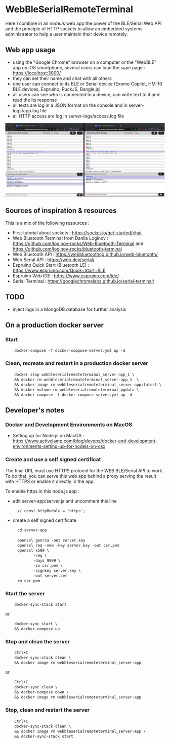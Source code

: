 # WebBleSerialRemoteTerminal

Here I combine in an nodeJs web app the power of the BLE/Serial Web API and the principle of HTTP sockets to allow an embedded systems administrator to help a user maintain their device remotely.

## Web app usage

- using the "Google Chrome" browser on a computer or the "WebBLE" app on iOS smartphone, several users can load the sape page : <https://localhost:3000/>
- they can set their name and chat with all others
- one user can connect to its BLE or Serial device (Exomo Copilot, HM-10 BLE devices, Espruino, PuckJS, Bangle.js)
- all users can see who is connected to a device, can write text to it and read the its response
- all texts are log in a JSON format on the console and in server-logs/app.log file
- all HTTP access are log in server-logs/access.log file

![Image](./webBLESerialRemoteTerminalDemo.png)

## Sources of inspiration & resources

This is a mix of the following resources :

- First tutorial about sockets : <https://socket.io/get-started/chat>
- Web Bluetooth Terminal from Danila Loginov : <https://github.com/loginov-rocks/Web-Bluetooth-Terminal> and <https://github.com/loginov-rocks/bluetooth-terminal>
- Web Bluetooth API : <https://webbluetoothcg.github.io/web-bluetooth/>
- Web Serial API : <https://web.dev/serial/>
- Espruino Quick Start (Bluetooth LE) : <https://www.espruino.com/Quick+Start+BLE>
- Espruino Web IDE : <https://www.espruino.com/ide/>
- Serial Terminal : <https://googlechromelabs.github.io/serial-terminal/>

## TODO
 - inject logs in a MongoDB database for further analysis 

 ## On a production docker server

 ### Start

        docker-compose -f docker-compose-server.yml up -d

### Clean, recreate and restart in a production docker server
        docker stop webbleserialremoteterminal_server-app_1 \
        && docker rm webbleserialremoteterminal_server-app_1  \
        && docker image rm webbleserialremoteterminal_server-app:latest \
        && docker volume rm webbleserialremoteterminal_pgdata \
        && docker-compose -f docker-compose-server.yml up -d

## Developer's notes

### Docker and Development Environments on MacOS

- Setting up for Node.js on MacOS : <https://www.activelamp.com/blog/devops/docker-and-development-environments-setting-up-for-nodejs-on-osx>

### Create and use a self signed certificat

The final URL must use HTTPS protocol for the WEB BLE/Serial API to work.
To do that, you can serve this web app behind a proxy serving the result with HTTPS or enable it directly in the app.

To enable https in this node.js app :

- edit server-app/server.js and uncomment this line

        // const httpModule = 'https';

- create a self signed certificate

        cd server-app

        openssl genrsa -out server.key
        openssl req -new -key server.key -out csr.pem
        openssl x509 \
               -req \
               -days 9999 \
               -in csr.pem \
               -signkey server.key \
               -out server.cer
        rm csr.pem

### Start the server

        docker-sync-stack start

or

        docker-sync start \
        && docker-compose up

### Stop and clean the server

        Ctrl+C
        docker-sync-stack clean \
        && docker image rm webbleserialremoteterminal_server-app

or

        Ctrl+C
        docker-sync clean \
        && docker-compose down \
        && docker image rm webbleserialremoteterminal_server-app

### Stop, clean and restart the server

        Ctrl+C
        docker-sync-stack clean \
        && docker image rm webbleserialremoteterminal_server-app \
        && docker-sync-stack start
